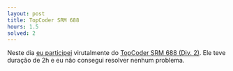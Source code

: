 ```yaml
---
layout: post
title: TopCoder SRM 688
hours: 1.5
solved: 2
---
```


Neste dia [eu participei](https://community.topcoder.com/stat?c=coder_room_stats&rd=16709&rm=328540&cr=40058615) virutalmente do [TopCoder SRM 688 (Div. 2)](https://community.topcoder.com/stat?c=round_overview&rd=16709). Ele teve duração de 2h e eu não consegui resolver nenhum problema.

